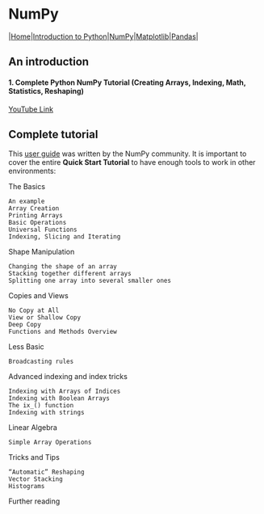 # NumPy

|[Home](/index.md)|[Introduction to Python](/Python.md)|[NumPy](/NumPy.md)|[Matplotlib](/Matplotlib.md)|[Pandas](/Pandas.md)|

## An introduction

#### 1. Complete Python NumPy Tutorial (Creating Arrays, Indexing, Math, Statistics, Reshaping)
[YouTube Link](https://www.youtube.com/watch?v=GB9ByFAIAH4&t=64s)

## Complete tutorial

This [user guide](https://numpy.org/) was written by the NumPy community. It is important to cover the entire **Quick Start Tutorial** to have enough tools to work in other environments:

The Basics

    An example
    Array Creation
    Printing Arrays
    Basic Operations
    Universal Functions
    Indexing, Slicing and Iterating

Shape Manipulation

    Changing the shape of an array
    Stacking together different arrays
    Splitting one array into several smaller ones

Copies and Views

    No Copy at All
    View or Shallow Copy
    Deep Copy
    Functions and Methods Overview

Less Basic

    Broadcasting rules

Advanced indexing and index tricks

    Indexing with Arrays of Indices
    Indexing with Boolean Arrays
    The ix_() function
    Indexing with strings

Linear Algebra

    Simple Array Operations

Tricks and Tips

    “Automatic” Reshaping
    Vector Stacking
    Histograms

Further reading
